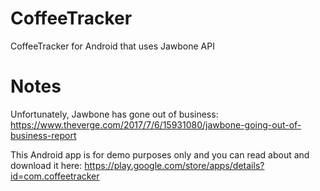 # CoffeeTracker
CoffeeTracker for Android that uses Jawbone API

# Notes
Unfortunately, Jawbone has gone out of business: https://www.theverge.com/2017/7/6/15931080/jawbone-going-out-of-business-report

This Android app is for demo purposes only and you can read about and download it here:
https://play.google.com/store/apps/details?id=com.coffeetracker
